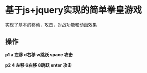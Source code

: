 # 基于js+jquery实现的简单拳皇游戏
实现了基本的移动，攻击，对战功能和动画效果
## 操作
**p1 a 左移 d右移 w跳跃 space 攻击**

**p2 4 左移 6右移 8跳跃 enter 攻击**
